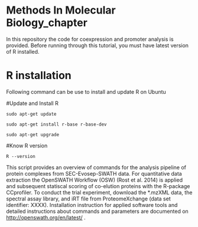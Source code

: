 # Methods In Molecular Biology_chapter
In this repository the code for coexpression and promoter analysis is provided. Before running through this tutorial, you must have latest version of R installed.

# R installation
Following command can be use to install and update R on Ubuntu

#Update and Install R

<code>sudo apt-get update</code>

<code>sudo apt-get install r-base r-base-dev</code>

<code>sudo apt-get upgrade</code>

#Know R version

<code>R --version</code>



This script provides an overview of commands for the analysis pipeline of protein complexes from SEC-Evosep-SWATH data. For quantitative data extraction the OpenSWATH Workflow (OSW) (Rost et al. 2014) is applied and subsequent statiscal scoring of co-elution proteins with the R-package CCprofiler. To conduct the trial experiment, download the *.mzXML data, the spectral assay library, and iRT file from ProteomeXchange (data set identifier: XXXX). Installation instruction for applied software tools and detailed instructions about commands and parameters are documented on http://openswath.org/en/latest/ .

